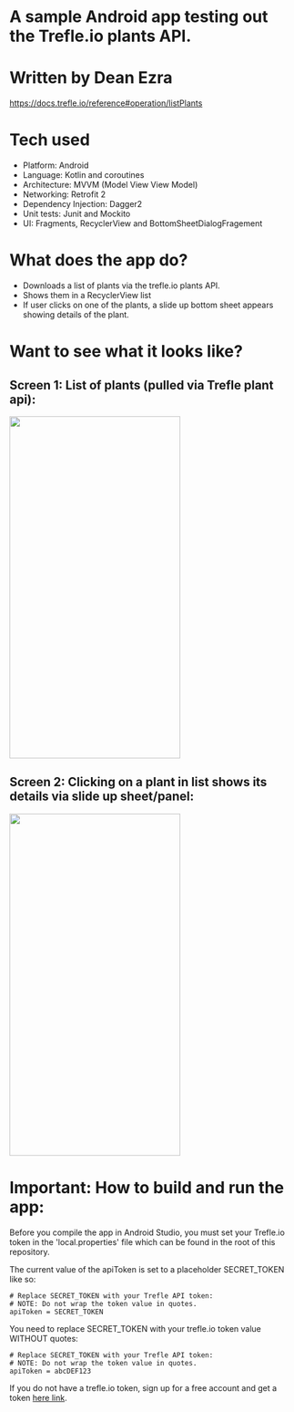 # A sample Android app testing out the Trefle.io plants API.
# Written by Dean Ezra

https://docs.trefle.io/reference#operation/listPlants

# Tech used

- Platform: Android
- Language: Kotlin and coroutines
- Architecture: MVVM (Model View View Model)
- Networking: Retrofit 2
- Dependency Injection: Dagger2
- Unit tests: Junit and Mockito
- UI: Fragments, RecyclerView and BottomSheetDialogFragement

# What does the app do?

- Downloads a list of plants via the trefle.io plants API.
- Shows them in a RecyclerView list
- If user clicks on one of the plants, a slide up bottom sheet appears showing details of the plant.

# Want to see what it looks like?

## Screen 1: List of plants (pulled via Trefle plant api):
<img src="https://github.com/deanezra/TreflePlantsAndroid/blob/c6850dc3e47deaf95dccaab05ded1efe7c159974/appdetail/screens/screen1_list.jpg" height="600" width="300">

## Screen 2: Clicking on a plant in list shows its details via slide up sheet/panel:
<img src="https://github.com/deanezra/TreflePlantsAndroid/blob/c6850dc3e47deaf95dccaab05ded1efe7c159974/appdetail/screens/screen2_details.jpg" height="600" width="300">



# Important: How to build and run the app:

Before you compile the app in Android Studio, you must set your Trefle.io token in the 'local.properties' file which can be found in the root of this repository.

The current value of the apiToken is set to a placeholder SECRET_TOKEN like so:

```
# Replace SECRET_TOKEN with your Trefle API token:
# NOTE: Do not wrap the token value in quotes.
apiToken = SECRET_TOKEN
```

You need to replace SECRET_TOKEN with your trefle.io token value WITHOUT quotes:

```
# Replace SECRET_TOKEN with your Trefle API token:
# NOTE: Do not wrap the token value in quotes.
apiToken = abcDEF123
```

If you do not have a trefle.io token, sign up for a free account and get a token [here link](https://trefle.io/users/sign_up).


